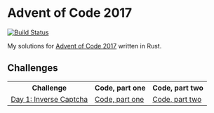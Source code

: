 # Advent of Code 2017

[![Build Status](https://travis-ci.org/xfix/advent-of-code-2017.svg?branch=master)](https://travis-ci.org/xfix/advent-of-code-2017)

My solutions for [Advent of Code 2017] written in Rust.

## Challenges

<table>
<tr>
    <th> Challenge
    <th> Code, part one
    <th> Code, part two
<tr>
    <td> <a href="https://adventofcode.com/2017/day/1">Day 1: Inverse Captcha</a>
    <td> <a href="https://github.com/xfix/advent-of-code-2017/tree/master/day1">Code, part one</a>
    <td> <a href="https://github.com/xfix/advent-of-code-2017/tree/master/day1b">Code, part two</a>
</table>

[Advent of Code 2017]: https://adventofcode.com/2017
